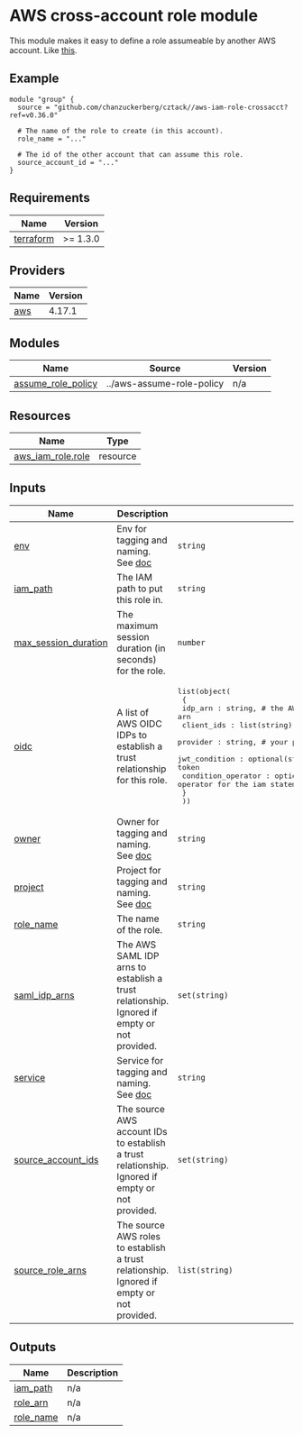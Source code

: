 # AWS cross-account role module

This module makes it easy to define a role assumeable by another AWS account. Like [this](https://docs.aws.amazon.com/IAM/latest/UserGuide/tutorial_cross-account-with-roles.html).

## Example

```hcl
module "group" {
  source = "github.com/chanzuckerberg/cztack//aws-iam-role-crossacct?ref=v0.36.0"

  # The name of the role to create (in this account).
  role_name = "..."

  # The id of the other account that can assume this role.
  source_account_id = "..."
}
```

<!-- START -->
## Requirements

| Name | Version |
|------|---------|
| <a name="requirement_terraform"></a> [terraform](#requirement\_terraform) | >= 1.3.0 |

## Providers

| Name | Version |
|------|---------|
| <a name="provider_aws"></a> [aws](#provider\_aws) | 4.17.1 |

## Modules

| Name | Source | Version |
|------|--------|---------|
| <a name="module_assume_role_policy"></a> [assume\_role\_policy](#module\_assume\_role\_policy) | ../aws-assume-role-policy | n/a |

## Resources

| Name | Type |
|------|------|
| [aws_iam_role.role](https://registry.terraform.io/providers/hashicorp/aws/latest/docs/resources/iam_role) | resource |

## Inputs

| Name | Description | Type | Default | Required |
|------|-------------|------|---------|:--------:|
| <a name="input_env"></a> [env](#input\_env) | Env for tagging and naming. See [doc](../README.md#consistent-tagging) | `string` | n/a | yes |
| <a name="input_iam_path"></a> [iam\_path](#input\_iam\_path) | The IAM path to put this role in. | `string` | `"/"` | no |
| <a name="input_max_session_duration"></a> [max\_session\_duration](#input\_max\_session\_duration) | The maximum session duration (in seconds) for the role. | `number` | `3600` | no |
| <a name="input_oidc"></a> [oidc](#input\_oidc) | A list of AWS OIDC IDPs to establish a trust relationship for this role. | <pre>list(object(<br>    {<br>      idp_arn : string,                      # the AWS IAM IDP arn<br>      client_ids : list(string),             # a list of oidc client ids<br>      provider : string,                     # your provider url, such as foo.okta.com<br>      jwt_condition : optional(string),      # the condition to allow the JWT token<br>      condition_operator : optional(string), # the condition operator for the iam statement<br>    }<br>  ))</pre> | `[]` | no |
| <a name="input_owner"></a> [owner](#input\_owner) | Owner for tagging and naming. See [doc](../README.md#consistent-tagging) | `string` | n/a | yes |
| <a name="input_project"></a> [project](#input\_project) | Project for tagging and naming. See [doc](../README.md#consistent-tagging) | `string` | n/a | yes |
| <a name="input_role_name"></a> [role\_name](#input\_role\_name) | The name of the role. | `string` | n/a | yes |
| <a name="input_saml_idp_arns"></a> [saml\_idp\_arns](#input\_saml\_idp\_arns) | The AWS SAML IDP arns to establish a trust relationship. Ignored if empty or not provided. | `set(string)` | `[]` | no |
| <a name="input_service"></a> [service](#input\_service) | Service for tagging and naming. See [doc](../README.md#consistent-tagging) | `string` | n/a | yes |
| <a name="input_source_account_ids"></a> [source\_account\_ids](#input\_source\_account\_ids) | The source AWS account IDs to establish a trust relationship. Ignored if empty or not provided. | `set(string)` | `[]` | no |
| <a name="input_source_role_arns"></a> [source\_role\_arns](#input\_source\_role\_arns) | The source AWS roles to establish a trust relationship. Ignored if empty or not provided. | `list(string)` | `[]` | no |

## Outputs

| Name | Description |
|------|-------------|
| <a name="output_iam_path"></a> [iam\_path](#output\_iam\_path) | n/a |
| <a name="output_role_arn"></a> [role\_arn](#output\_role\_arn) | n/a |
| <a name="output_role_name"></a> [role\_name](#output\_role\_name) | n/a |
<!-- END -->
